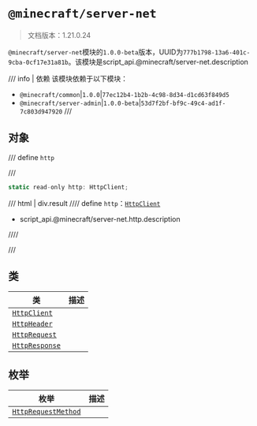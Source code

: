 # `@minecraft/server-net`

> 文档版本：1.21.0.24

`@minecraft/server-net`模块的`1.0.0-beta`版本，UUID为`777b1798-13a6-401c-9cba-0cf17e31a81b`。该模块是script_api.@minecraft/server-net.description

/// info | 依赖
该模块依赖于以下模块：

- `@minecraft/common`|`1.0.0`|`77ec12b4-1b2b-4c98-8d34-d1cd63f849d5`
- `@minecraft/server-admin`|`1.0.0-beta`|`53d7f2bf-bf9c-49c4-ad1f-7c803d947920`
///

## 对象

/// define
`http`


///

```js
static read-only http: HttpClient;
```

/// html | div.result
//// define
`http`：[`HttpClient`](./httpclient.md)

- script_api.@minecraft/server-net.http.description


////

///


## 类

|类|描述|
|---|---|
|[`HttpClient`](./httpclient.md)||
|[`HttpHeader`](./httpheader.md)||
|[`HttpRequest`](./httprequest.md)||
|[`HttpResponse`](./httpresponse.md)||

## 枚举

|枚举|描述|
|---|---|
|[`HttpRequestMethod`](./httprequestmethod.md)||
